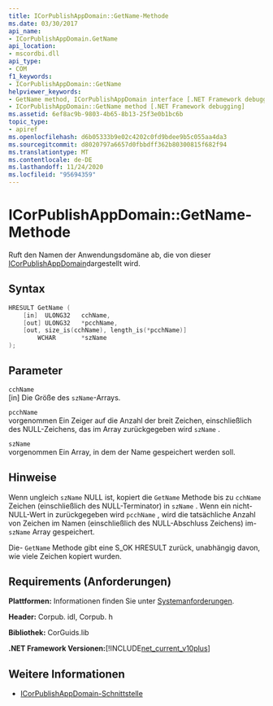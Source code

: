 ```yaml
---
title: ICorPublishAppDomain::GetName-Methode
ms.date: 03/30/2017
api_name:
- ICorPublishAppDomain.GetName
api_location:
- mscordbi.dll
api_type:
- COM
f1_keywords:
- ICorPublishAppDomain::GetName
helpviewer_keywords:
- GetName method, ICorPublishAppDomain interface [.NET Framework debugging]
- ICorPublishAppDomain::GetName method [.NET Framework debugging]
ms.assetid: 6ef8ac9b-9803-4b65-8b13-25f3e0b1bc6b
topic_type:
- apiref
ms.openlocfilehash: d6b05333b9e02c4202c0fd9bdee9b5c055aa4da3
ms.sourcegitcommit: d8020797a6657d0fbbdff362b80300815f682f94
ms.translationtype: MT
ms.contentlocale: de-DE
ms.lasthandoff: 11/24/2020
ms.locfileid: "95694359"
---
```

# <a name="icorpublishappdomaingetname-method"></a>ICorPublishAppDomain::GetName-Methode

Ruft den Namen der Anwendungsdomäne ab, die von dieser [ICorPublishAppDomain](icorpublishappdomain-interface.md)dargestellt wird.  
  
## <a name="syntax"></a>Syntax  
  
```cpp  
HRESULT GetName (  
    [in]  ULONG32   cchName,
    [out] ULONG32   *pcchName,  
    [out, size_is(cchName), length_is(*pcchName)]
        WCHAR       *szName  
);  
```  
  
## <a name="parameters"></a>Parameter  

 `cchName`  
 [in] Die Größe des `szName`-Arrays.  
  
 `pcchName`  
 vorgenommen Ein Zeiger auf die Anzahl der breit Zeichen, einschließlich des NULL-Zeichens, das im Array zurückgegeben wird `szName` .  
  
 `szName`  
 vorgenommen Ein Array, in dem der Name gespeichert werden soll.  
  
## <a name="remarks"></a>Hinweise  

 Wenn ungleich `szName` NULL ist, kopiert die `GetName` Methode bis zu `cchName` Zeichen (einschließlich des NULL-Terminator) in `szName` . Wenn ein nicht-NULL-Wert in zurückgegeben wird `pcchName` , wird die tatsächliche Anzahl von Zeichen im Namen (einschließlich des NULL-Abschluss Zeichens) im- `szName` Array gespeichert.  
  
 Die- `GetName` Methode gibt eine S_OK HRESULT zurück, unabhängig davon, wie viele Zeichen kopiert wurden.  
  
## <a name="requirements"></a>Requirements (Anforderungen)  

 **Plattformen:** Informationen finden Sie unter [Systemanforderungen](../../get-started/system-requirements.md).  
  
 **Header:** Corpub. idl, Corpub. h  
  
 **Bibliothek:** CorGuids.lib  
  
 **.NET Framework Versionen:**[!INCLUDE[net_current_v10plus](../../../../includes/net-current-v10plus-md.md)]  
  
## <a name="see-also"></a>Weitere Informationen

- [ICorPublishAppDomain-Schnittstelle](icorpublishappdomain-interface.md)
